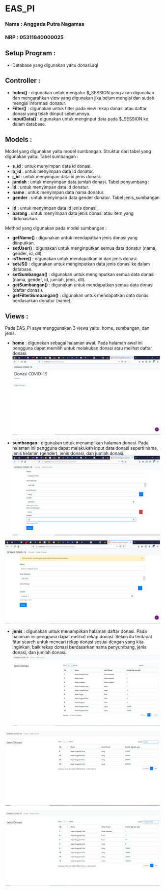 # EAS_PI
### Nama : Anggada Putra Nagamas
### NRP  : 05311840000025

## **Setup Program :**
* Database yang digunakan yaitu donasi.sql

## **Controller :**
* **Index()** : digunakan untuk mengatur $_SESSION yang akan digunakan dan mengarahkan view yang digunakan jika belum mengisi dan sudah mengisi informasi donatur.
* **Filter()** : digunakan untuk filter pada view rekap donasi atau daftar donasi yang telah diinput sebelumnya.
* **inputData()** : digunakan untuk menginput data pada $_SESSION ke dalam database.

## **Models :**
Model yang digunakan yaitu model sumbangan.
Struktur dari tabel yang digunakan yaitu:
Tabel sumbangan :
  * **s_id** : untuk menyimpan data id donasi.
  * **p_id** : untuk menyimpan data id donatur.
  * **j_id** : untuk menyimpan data id jenis donasi.
  * **jumlah** : untuk menyimpan data jumlah donasi.
Tabel penyumbang :
  * **id** : untuk menyimpan data id donatur.
  * **name** : untuk menyimpan data nama donatur.
  * **gender** : untuk menyimpan data gender donatur.
Tabel jenis_sumbangan :
  * **id** : untuk menyimpan data id jenis donasi.
  * **barang** : untuk menyimpan data jenis donasi atau item yang didonasikan. 

Method yang digunakan pada model sumbangan :
  * **getName()** : digunakan untuk mendapatkan jenis donasi yang diinputkan.
  * **setUser()** : digunakan untuk menginputkan semua data donatur (nama, gender, id, dll). 
  * **isThere()** : digunakan untuk mendapatkan id dari jenis donasi.
  * **setJS()** : digunakan untuk menginputkan data jenis donasi ke dalam database.
  * **setSumbangan()** : digunakan untuk menginputkan semua data donasi (nama, gender, id, jumlah, jenis, dll).
  * **getSumbangan()** : digunakan untuk mendapatkan semua data donasi (daftar donasi).
  * **getFilterSumbangan()** : digunakan untuk mendapatkan data donasi berdasarkan donatur (name).
  
## **Views :**
Pada EAS_PI saya menggunakan 3 views yaitu: home, sumbangan, dan jenis.
* **home** : digunakan sebagai halaman awal. Pada halaman awal ini pengguna dapat memilih untuk melakukan donasi atau melihat daftar donasi.
![alt text](https://github.com/anggadaputra11319/EAS_PI/blob/master/screenshoteas/eashome.PNG)

* **sumbangan** : digunakan untuk menampilkan halaman donasi. Pada halaman ini pengguna dapat melakukan input data donasi seperti nama, jenis kelamin (gender), jenis donasi, dan jumlah donasi.
![alt text](https://github.com/anggadaputra11319/EAS_PI/blob/master/screenshoteas/eassumbang.PNG)

![alt text](https://github.com/anggadaputra11319/EAS_PI/blob/master/screenshoteas/eassumbanganinput.PNG)

* **jenis** : digunakan untuk menampilkan halaman daftar donasi. Pada halaman ini pengguna dapat melihat rekap donasi. Selain itu terdapat fitur search untuk mencari rekap donasi sesuai dengan yang kita inginkan, baik rekap donasi berdasarkan nama penyumbang, jenis donasi, dan jumlah donasi.
![alt text](https://github.com/anggadaputra11319/EAS_PI/blob/master/screenshoteas/easjenis.PNG)

![alt text](https://github.com/anggadaputra11319/EAS_PI/blob/master/screenshoteas/easjenis2.PNG)

![alt text](https://github.com/anggadaputra11319/EAS_PI/blob/master/screenshoteas/easjenis3.PNG)
